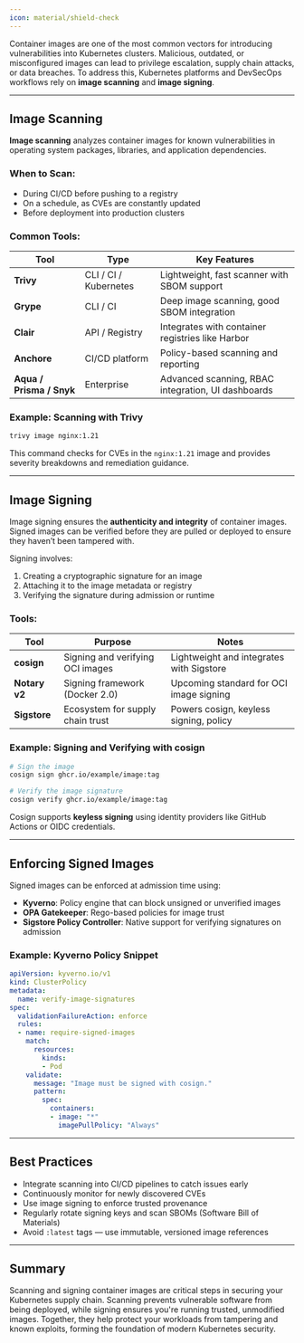 ```yaml
---
icon: material/shield-check
---
```


Container images are one of the most common vectors for introducing vulnerabilities into Kubernetes clusters. Malicious, outdated, or misconfigured images can lead to privilege escalation, supply chain attacks, or data breaches. To address this, Kubernetes platforms and DevSecOps workflows rely on **image scanning** and **image signing**.

---

<h2>Image Scanning</h2>

<strong>Image scanning</strong> analyzes container images for known vulnerabilities in operating system packages, libraries, and application dependencies.


### When to Scan:
- During CI/CD before pushing to a registry
- On a schedule, as CVEs are constantly updated
- Before deployment into production clusters

### Common Tools:

| Tool     | Type              | Key Features                                            |
|----------|-------------------|---------------------------------------------------------|
| **Trivy**    | CLI / CI / Kubernetes | Lightweight, fast scanner with SBOM support             |
| **Grype**    | CLI / CI            | Deep image scanning, good SBOM integration             |
| **Clair**    | API / Registry       | Integrates with container registries like Harbor       |
| **Anchore**  | CI/CD platform       | Policy-based scanning and reporting                    |
| **Aqua / Prisma / Snyk** | Enterprise | Advanced scanning, RBAC integration, UI dashboards    |

### Example: Scanning with Trivy

```bash
trivy image nginx:1.21
```

This command checks for CVEs in the `nginx:1.21` image and provides severity breakdowns and remediation guidance.

---

## Image Signing

Image signing ensures the **authenticity and integrity** of container images. Signed images can be verified before they are pulled or deployed to ensure they haven’t been tampered with.

Signing involves:
1. Creating a cryptographic signature for an image
2. Attaching it to the image metadata or registry
3. Verifying the signature during admission or runtime

### Tools:

| Tool     | Purpose                          | Notes                                         |
|----------|----------------------------------|-----------------------------------------------|
| **cosign** | Signing and verifying OCI images | Lightweight and integrates with Sigstore      |
| **Notary v2** | Signing framework (Docker 2.0) | Upcoming standard for OCI image signing       |
| **Sigstore** | Ecosystem for supply chain trust | Powers cosign, keyless signing, policy        |

### Example: Signing and Verifying with cosign

```bash
# Sign the image
cosign sign ghcr.io/example/image:tag

# Verify the image signature
cosign verify ghcr.io/example/image:tag
```

Cosign supports **keyless signing** using identity providers like GitHub Actions or OIDC credentials.

---

## Enforcing Signed Images

Signed images can be enforced at admission time using:

- **Kyverno**: Policy engine that can block unsigned or unverified images
- **OPA Gatekeeper**: Rego-based policies for image trust
- **Sigstore Policy Controller**: Native support for verifying signatures on admission

### Example: Kyverno Policy Snippet

```yaml
apiVersion: kyverno.io/v1
kind: ClusterPolicy
metadata:
  name: verify-image-signatures
spec:
  validationFailureAction: enforce
  rules:
  - name: require-signed-images
    match:
      resources:
        kinds:
        - Pod
    validate:
      message: "Image must be signed with cosign."
      pattern:
        spec:
          containers:
          - image: "*"
            imagePullPolicy: "Always"
```

---

## Best Practices

- Integrate scanning into CI/CD pipelines to catch issues early
- Continuously monitor for newly discovered CVEs
- Use image signing to enforce trusted provenance
- Regularly rotate signing keys and scan SBOMs (Software Bill of Materials)
- Avoid `:latest` tags — use immutable, versioned image references

---

## Summary

Scanning and signing container images are critical steps in securing your Kubernetes supply chain. Scanning prevents vulnerable software from being deployed, while signing ensures you're running trusted, unmodified images. Together, they help protect your workloads from tampering and known exploits, forming the foundation of modern Kubernetes security.